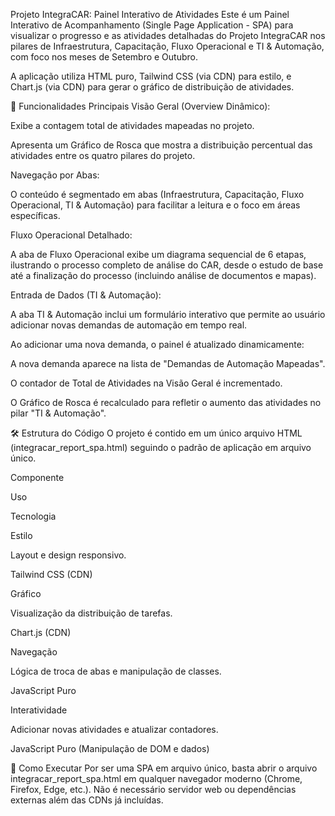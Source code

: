 Projeto IntegraCAR: Painel Interativo de Atividades
Este é um Painel Interativo de Acompanhamento (Single Page Application - SPA) para visualizar o progresso e as atividades detalhadas do Projeto IntegraCAR nos pilares de Infraestrutura, Capacitação, Fluxo Operacional e TI & Automação, com foco nos meses de Setembro e Outubro.

A aplicação utiliza HTML puro, Tailwind CSS (via CDN) para estilo, e Chart.js (via CDN) para gerar o gráfico de distribuição de atividades.

🚀 Funcionalidades Principais
Visão Geral (Overview Dinâmico):

Exibe a contagem total de atividades mapeadas no projeto.

Apresenta um Gráfico de Rosca que mostra a distribuição percentual das atividades entre os quatro pilares do projeto.

Navegação por Abas:

O conteúdo é segmentado em abas (Infraestrutura, Capacitação, Fluxo Operacional, TI & Automação) para facilitar a leitura e o foco em áreas específicas.

Fluxo Operacional Detalhado:

A aba de Fluxo Operacional exibe um diagrama sequencial de 6 etapas, ilustrando o processo completo de análise do CAR, desde o estudo de base até a finalização do processo (incluindo análise de documentos e mapas).

Entrada de Dados (TI & Automação):

A aba TI & Automação inclui um formulário interativo que permite ao usuário adicionar novas demandas de automação em tempo real.

Ao adicionar uma nova demanda, o painel é atualizado dinamicamente:

A nova demanda aparece na lista de "Demandas de Automação Mapeadas".

O contador de Total de Atividades na Visão Geral é incrementado.

O Gráfico de Rosca é recalculado para refletir o aumento das atividades no pilar "TI & Automação".

🛠️ Estrutura do Código
O projeto é contido em um único arquivo HTML (integracar_report_spa.html) seguindo o padrão de aplicação em arquivo único.

Componente

Uso

Tecnologia

Estilo

Layout e design responsivo.

Tailwind CSS (CDN)

Gráfico

Visualização da distribuição de tarefas.

Chart.js (CDN)

Navegação

Lógica de troca de abas e manipulação de classes.

JavaScript Puro

Interatividade

Adicionar novas atividades e atualizar contadores.

JavaScript Puro (Manipulação de DOM e dados)

🔗 Como Executar
Por ser uma SPA em arquivo único, basta abrir o arquivo integracar_report_spa.html em qualquer navegador moderno (Chrome, Firefox, Edge, etc.). Não é necessário servidor web ou dependências externas além das CDNs já incluídas.
